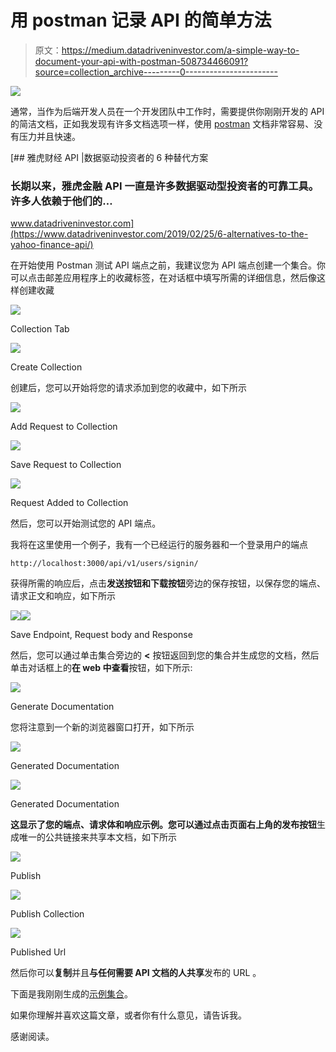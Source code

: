 # 用 postman 记录 API 的简单方法

> 原文：<https://medium.datadriveninvestor.com/a-simple-way-to-document-your-api-with-postman-508734466091?source=collection_archive---------0----------------------->

![](img/52a969276ccfdfa4140c94217828a367.png)

通常，当作为后端开发人员在一个开发团队中工作时，需要提供你刚刚开发的 API 的简洁文档，正如我发现有许多文档选项一样，使用 [postman](https://www.getpostman.com/) 文档非常容易、没有压力并且快速。

[](https://www.datadriveninvestor.com/2019/02/25/6-alternatives-to-the-yahoo-finance-api/) [## 雅虎财经 API |数据驱动投资者的 6 种替代方案

### 长期以来，雅虎金融 API 一直是许多数据驱动型投资者的可靠工具。许多人依赖于他们的…

www.datadriveninvestor.com](https://www.datadriveninvestor.com/2019/02/25/6-alternatives-to-the-yahoo-finance-api/) 

在开始使用 Postman 测试 API 端点之前，我建议您为 API 端点创建一个集合。你可以点击邮差应用程序上的收藏标签，在对话框中填写所需的详细信息，然后像这样创建收藏

![](img/efb06d026b8b5a9e8759d14d883985e7.png)

Collection Tab

![](img/e14f35f1e1798d697c88bbc4d70e93a3.png)

Create Collection

创建后，您可以开始将您的请求添加到您的收藏中，如下所示

![](img/c16837d7eb95e0a8101e01bab727fcb2.png)

Add Request to Collection

![](img/dce71690e0f87f088ba27978f9756fe6.png)

Save Request to Collection

![](img/037e5e89f22b1539f3f38f71fc465a2d.png)

Request Added to Collection

然后，您可以开始测试您的 API 端点。

我将在这里使用一个例子，我有一个已经运行的服务器和一个登录用户的端点

```
http://localhost:3000/api/v1/users/signin/
```

获得所需的响应后，点击**发送按钮和下载按钮**旁边的保存按钮，以保存您的端点、请求正文和响应，如下所示

![](img/0a5f3cfdabcfdd92b264977ef765b2c8.png)![](img/76f20f2c40451aea14211b26e863a229.png)

Save Endpoint, Request body and Response

然后，您可以通过单击集合旁边的 **<** 按钮返回到您的集合并生成您的文档，然后单击对话框上的**在 web 中查看**按钮，如下所示:

![](img/67609660beab841418a07fef4e520ea5.png)

Generate Documentation

您将注意到一个新的浏览器窗口打开，如下所示

![](img/ce1545a286d28e98651323031e548a9d.png)

Generated Documentation

![](img/c97fcdfbf4a18b876fc722b388a05c4d.png)

Generated Documentation

**这显示了您的端点、请求体和响应示例。**您可以通过点击页面右上角的**发布按钮**生成唯一的公共链接来共享本文档，如下所示

![](img/a62cb75fe62254fbb6c1d8b28efd48d5.png)

Publish

![](img/e98173b888dad77702c2c13248d43c82.png)

Publish Collection

![](img/40c1efdff8d609b9cacb435fbee87038.png)

Published Url

然后你可以**复制**并且**与任何需要 API 文档的人共享**发布的 URL 。

下面是我刚刚生成的[示例集合](https://documenter.getpostman.com/view/6229713/SVfRuo4p)。

如果你理解并喜欢这篇文章，或者你有什么意见，请告诉我。

感谢阅读。